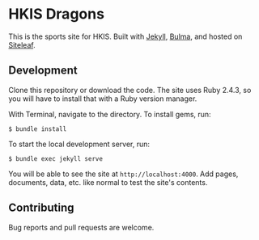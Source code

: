 # HKIS Dragons

This is the sports site for HKIS. Built with [Jekyll](https://jekyllrb.com/), [Bulma](https://bulma.io/), and hosted on [Siteleaf](https://www.siteleaf.com/).

## Development

Clone this repository or download the code. The site uses Ruby 2.4.3, so you will have to install that with a Ruby version manager.

With Terminal, navigate to the directory. To install gems, run:

    $ bundle install

To start the local development server, run:

    $ bundle exec jekyll serve

You will be able to see the site at `http://localhost:4000`. Add pages, documents, data, etc. like normal to test the site's contents.

## Contributing

Bug reports and pull requests are welcome.

